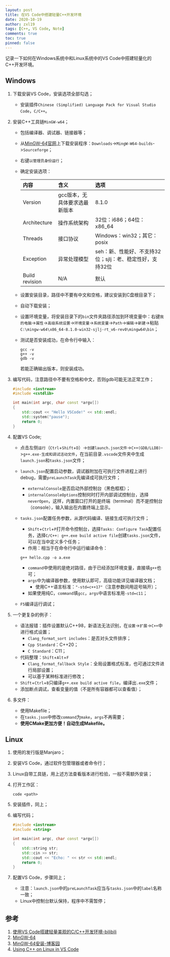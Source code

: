 ```yaml
---
layout: post
title: 在VS Code中搭建轻量C++开发环境
date: 2020-10-19
author: zxl19
tags: [C++, VS Code, Note]
comments: true
toc: true
pinned: false
---
```


记录一下如何在Windows系统中和Linux系统中的VS Code中搭建轻量化的C++开发环境。

<!-- more -->

## Windows

1. 下载安装VS Code，安装选项全部勾选；

    - 安装插件`Chinese (Simplified) Language Pack for Visual Studio Code`，`C/C++`。

2. 安装C++工具链`MinGW-w64`；

    - 包括编译器、调试器、链接器等；
    - 从[MinGW-64官网](http://mingw-w64.org/doku.php)上下载安装程序：`Downloads`->`MingW-W64-builds`->`Sourceforge`；
    - 右键`以管理员身份运行`；
    - 确定安装选项：

        | 内容 | 含义 | 选项 |
        | :------ | :------ | :------ |
        | Version | gcc版本，无具体要求选最新版本 | 8.1.0 |
        | Architecture | 操作系统架构 | 32位：i686；64位：x86_64 |
        | Threads | 接口协议 | Windows：win32；其它：posix |
        | Exception | 异常处理模型 | seh：新、性能好、不支持32位；sjlj：老、稳定性好，支持32位 |
        | Build revision | N/A | 默认 |

    - 设置安装目录，路径中不要有中文和空格，建议安装到C盘根目录下；
    - 自动下载安装；
    - 设置环境变量，将安装目录下的`bin`文件夹路径添加到环境变量中：右键`我的电脑`->`属性`->`高级系统设置`->`环境变量`->`系统变量`->`Path`->`编辑`->`新建`->粘贴`C:\mingw-w64\x86_64-8.1.0-win32-sjlj-rt_v6-rev0\mingw64\bin`；
    - 测试是否安装成功，在命令行中输入：

        ```shell
        gcc -v
        g++ -v
        gdb -v
        ```

        若能正确输出版本，则安装成功。

3. 编写代码，注意路径中不要有空格和中文，否则gdb可能无法正常工作；

    ```cpp
    #include <iostream>
    #include <cstdlib>

    int main(int argc, char const *argv[])
    {
        std::cout << "Hello VSCode!" << std::endl;
        std::system("pause");
        return 0;
    }
    ```

4. 配置VS Code;

    - 点击左侧`运行`（`Ctrl`+`Shift`+`D`）->`创建launch.json文件`->`C++(GDB/LLDB)`->`g++.exe-生成和调试活动文件`，在当前目录`.vscode`文件夹中生成`launch.json`和`tasks.json`文件；
    - `launch.json`配置启动参数，调试器附加在可执行文件进程上进行debug，需要`preLaunchTask`先编译成可执行文件；
        - `externalConsole`是否启动外部控制台（黑色框框）；
        - `internalConsoleOptions`控制何时打开内部调试控制台，选择`neverOpen`，这样，内置窗口打开的是终端（terminal）而不是控制台（console），输入输出在内置终端上显示。
    - `tasks.json`配置任务参数，从源代码编译、链接生成可执行文件；
        - `Shift`+`Ctrl`+`P`打开命令控制台，选择`Tasks: Configure Task`配置任务，选择`C/C++: g++.exe build active file`创建`tasks.json`文件，可以在当中定义多个任务；
        - 作用：相当于在命令行中运行编译命令：

        ```shell
        g++ hello.cpp -o a.exe
        ```

        - `command`中使用的是绝对路径，由于已经添加环境变量，直接填`g++`也可；
        - `args`中为编译器参数，使用默认即可，高级功能详见编译器文档；
            - 使用C++语言标准：`"-std=c++17"`（注意参数间用逗号隔开）；
        - 如果使用纯C，`command`填`gcc`，`args`中语言标准用`-std=c11`；
    - `F5`编译运行调试；

5. 一个更复杂的例子：

    - 语法报错：插件设置默认C++98，新语法无法识别，在`设置`->`扩展`->`C++`中进行格式设置；
        - `Clang_format_sort includes`：是否对头文件排序；
        - `Cpp Standard`：C++20；
        - `C Standard`：C11；
    - 代码整理：`Shift`+`Alt`+`F`
        - `Clang_format_fallback Style`：全局设置格式标准，也可通过文件进行局部设置；
        - 可以基于某种标准进行修改；
    - `Shift`+`Ctrl`+`B`只编译`g++.exe build active file`，编译出`.exe`文件；
    - 添加断点调试，查看变量的值（不是所有容器都可以查看值）；

6. 多文件：

    - 使用Makefile；
    - 在`tasks.json`中修改`command`为`make`，`args`不再需要；
    - **使用CMake更加方便！自动生成Makefile。**

## Linux

1. 使用的发行版是Manjaro；
2. 安装VS Code，通过软件包管理器或者命令行；
3. Linux自带工具链，用上述方法查看版本进行检验，一般不需额外安装；
4. 打开工作区：

    ```shell
    code <path>
    ```

5. 安装插件，同上；
6. 编写代码；

    ```cpp
    #include <iostream>
    #include <string>

    int main(int argc, char const *argv[])
    {
        std::string str;
        std::cin >> str;
        std::cout << "Echo: " << str << std::endl;
        return 0;
    }
    ```

7. 配置VS Code，步骤同上；

    - 注意：`launch.json`中的`preLaunchTask`应当与`tasks.json`中的`label`名称一致；
    - Linux中控制台默认保持，程序中不需暂停；

## 参考

1. [使用VS Code搭建轻量美观的C/C++开发环境-bilibili](https://www.bilibili.com/video/BV1sW411v7VZ)
2. [MinGW-64](http://mingw-w64.org/doku.php)
3. [MinGW-64安装-博客园](https://www.cnblogs.com/ggg-327931457/p/9694516.html)
4. [Using C++ on Linux in VS Code](https://code.visualstudio.com/docs/cpp/config-linux)
